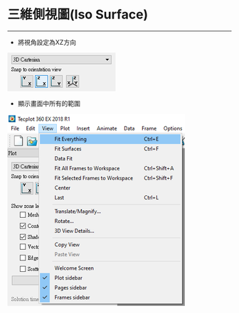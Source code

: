 # 三維側視圖(Iso Surface)
---
- 將視角設定為XZ方向

![視角設定](/docs/images/1.將視角設定為XZ方向.png)
- 顯示畫面中所有的範圍

![顯示畫面](/docs/images/2.顯示畫面中所有的範圍.png)

